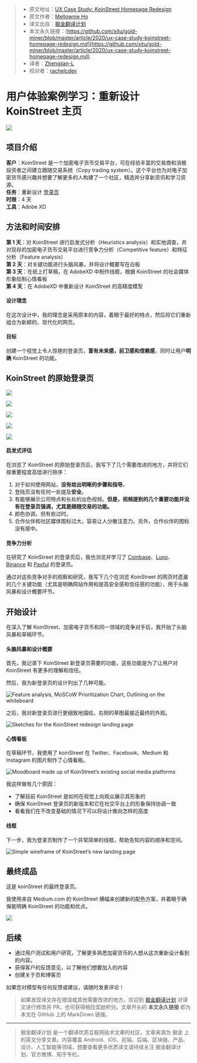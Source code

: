 > * 原文地址：[UX Case Study: KoinStreet Homepage Redesign](https://medium.com/ux-in-plain-english/ux-case-study-koinstreet-homepage-redesign-9da7686acd5b)
> * 原文作者：[Mellownie Ho](https://medium.com/@mellownie.ho)
> * 译文出自：[掘金翻译计划](https://github.com/xitu/gold-miner)
> * 本文永久链接：[https://github.com/xitu/gold-miner/blob/master/article/2020/ux-case-study-koinstreet-homepage-redesign.md](https://github.com/xitu/gold-miner/blob/master/article/2020/ux-case-study-koinstreet-homepage-redesign.md)
> * 译者：[Zhengjian-L](https://github.com/Zhengjian-L)
> * 校对者：[rachelcdev](https://github.com/rachelcdev)

# 用户体验案例学习：重新设计 KoinStreet 主页

![](https://cdn-images-1.medium.com/max/11634/1*_4OaRdRVy_x_luuum4_plg.png)

## 项目介绍

**客户**：KoinStreet 是一个加密电子货币交易平台，可在经验丰富的交易商和消极投资者之间建立跟随交易系统（Copy trading system）。这个平台也为对电子加密货币感兴趣并想要了解更多的人构建了一个社区，精选并分享新资讯和学习资源。  
**任务**：重新设计 [登录页](https://www.koinstreet.com/)  
**时限**：4 天  
**工具**：Adobe XD

## 方法和时间安排

**第 1 天**：对 KoinStreet 进行启发式分析（Heuristics analysis）和实地调查，并对现存的加密电子货币交易平台进行竞争力分析（Competitive feature）和特征分析（Feature analysis）  
**第 2 天**：对关键功能进行头脑风暴，并将设计概要写在白板  
**第 3 天**：在纸上打草稿，在 AdobeXD 中制作线框，根据 KoinStreet 的社会媒体形象绘制心情看板  
**第 4 天**：在 AdobeXD 中重新设计 KoinStreet 的高精度模型

#### 设计理念

在这次设计中，我的理念是采用原本的内容，着眼于最好的特点，然后将它们重新组合为新颖的、现代化的网页。

#### 目标

创建一个视觉上令人惊艳的登录页，**富有未来感，前卫感和信赖感**，同时让用户**明确** KoinStreet 的功能。

## KoinStreet 的原始登录页

![](https://cdn-images-1.medium.com/max/2552/1*yffV6lxmyG-Dyab1T2Q_iA.png)

![](https://cdn-images-1.medium.com/max/2534/1*2AgPz1LHQO7V01xCLlWt6Q.png)

![](https://cdn-images-1.medium.com/max/2522/1*19rvK3Fin_uCEGQg5eoqoQ.png)

![](https://cdn-images-1.medium.com/max/2528/1*bjMZUvzgrXUjQiSZmYbwLQ.png)

![](https://cdn-images-1.medium.com/max/2450/1*3NWciJ5AwkDCcGuNU4il5A.png)

#### 启发式评估

在浏览了 KoinStreet 的原始登录页后，我写下了几个需要改进的地方，并将它们按重要程度高低进行排序：

1. 对于如何使用网站，**没有给出明晰的步骤和指导**。
2. 登陆页没有任何一处提及**安全**。
3. 有能够展示公司特点和长处的出色视频。**但是，视频提到的几个重要功能并没有在登录页强调，尤其是跟随交易的功能。**
4. 颜色协调，但有些过时。
5. 合作伙伴和社区媒体图标过大，容易让人分散注意力。另外，合作伙伴的图标没有居中。

#### 竞争力分析

在研究了 KoinStreet 的登录页后，我也浏览并学习了 [Coinbase](https://www.coinbase.com/)、[Luno](https://www.luno.com/en/)、[Binance](https://www.binance.com/en?ref=16626703) 和 [Paxful](https://paxful.com/#) 的登录页。

通过对这些竞争对手的观察和研究，我写下几个在浏览 KoinStreet 的网页时遗漏的几个关键功能（尤其是明确网站作用和提高安全感和信任感的功能），用于头脑风暴和设计概要环节。

## 开始设计

在深入了解 KoinStreet、加密电子货币和同一领域的竞争对手后，我开始了头脑风暴和草稿环节。

#### 头脑风暴和设计概要

首先，我记录下 KoinStreet 新登录页需要的功能，这些功能是为了让用户对 KoinStreet 有更多的理解和信任。

然后，我为新登录页的设计列出了几种可能。

![Feature analysis, MoSCoW Prioritization Chart, Outlining on the whiteboard](https://cdn-images-1.medium.com/max/3212/1*muHy5sumJbcFngUhUcWcRg.png)

之后，我对新登录页进行更细致地描绘。右侧的草图最接近最终的外观。

![Sketches for the KoinStreet redesign landing page](https://cdn-images-1.medium.com/max/3212/1*4YqjWk-5NN0cW_45H2qsqg.png)

#### 心情看板

在草稿环节，我使用了 koinStreet 在 Twitter、Facebook、Medium 和 Instagram 的图片制作了心情看板。

![Moodboard made up of KoinStreet’s existing social media platforms](https://cdn-images-1.medium.com/max/3188/1*Q0GIuxIfhsBzaLk-LSskrQ.png)

我这样做有几个原因：

* 了解目前 KoinStreet 是如何在视觉上向观众展示其形象的
* 确保 KoinStreet 登录页的新版本和它在社交平台上的形象保持协调一致
* 看看我们在不改变基础的情况下可以将设计推向怎样的高度

#### 线框

下一步，我为登录页制作了一个非常简单的线框，帮助告知内容的顺序和空间。

![Simple wireframe of KoinStreet’s new landing page](https://cdn-images-1.medium.com/max/3014/1*_w5xZAH7h_DnM6B929N_9g.png)

## 最终成品

这是 koinStreet 的最终登录页。

我使用来自 Medium.com 的 KoinStreet 横幅来创建新的配色方案，并着眼于确保能明确 KoinStreet 的功能和优点。

![](https://cdn-images-1.medium.com/max/3840/1*yA0SHGEn46Kg82eIlpNjYA.png)

## 后续

* 通过用户测试和用户研究，了解更多熟悉加密货币的人想从这次重新设计看到的内容。
* 获得客户的反馈意见，以了解他们想要加入的内容
* 创建关于页和博客页

如果您对模型有任何反馈或建议，请随时发表评论！

> 如果发现译文存在错误或其他需要改进的地方，欢迎到 [掘金翻译计划](https://github.com/xitu/gold-miner) 对译文进行修改并 PR，也可获得相应奖励积分。文章开头的 **本文永久链接** 即为本文在 GitHub 上的 MarkDown 链接。

---

> 掘金翻译计划 是一个翻译优质互联网技术文章的社区，文章来源为 掘金 上的英文分享文章。内容覆盖 Android、iOS、前端、后端、区块链、产品、设计、人工智能等领域，想要查看更多优质译文请持续关注 掘金翻译计划、官方微博、知乎专栏。
